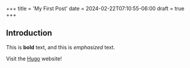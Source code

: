 +++
title = 'My First Post'
date = 2024-02-22T07:10:55-06:00
draft = true
+++
## Introduction

This is **bold** text, and this is *emphasized* text.



Visit the [Hugo](https://gohugo.io) website!